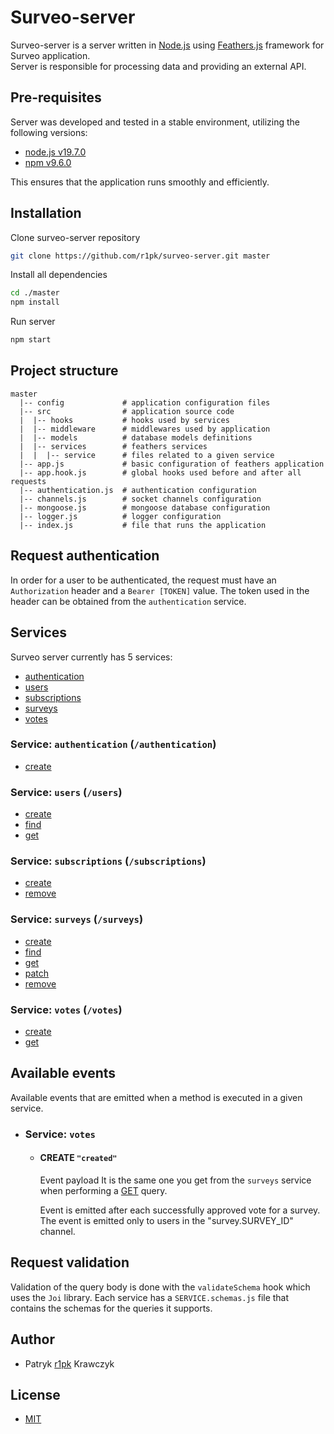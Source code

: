 # Surveo-server

Surveo-server is a server written in [Node.js](https://nodejs.org/en/) using [Feathers.js](https://feathersjs.com/) framework for Surveo application.  
Server is responsible for processing data and providing an external API.

## Pre-requisites

Server was developed and tested in a stable environment, utilizing the following versions:

- [node.js v19.7.0](https://nodejs.org/en/)
- [npm v9.6.0](https://nodejs.org/en/download/)

This ensures that the application runs smoothly and efficiently.

## Installation

Clone surveo-server repository

```bash
git clone https://github.com/r1pk/surveo-server.git master
```

Install all dependencies

```bash
cd ./master
npm install
```

Run server

```bash
npm start
```

## Project structure

```
master
  |-- config             # application configuration files
  |-- src                # application source code
  |  |-- hooks           # hooks used by services
  |  |-- middleware      # middlewares used by application
  |  |-- models          # database models definitions
  |  |-- services        # feathers services
  |  |  |-- service      # files related to a given service
  |-- app.js             # basic configuration of feathers application
  |-- app.hook.js        # global hooks used before and after all requests
  |-- authentication.js  # authentication configuration
  |-- channels.js        # socket channels configuration
  |-- mongoose.js        # mongoose database configuration
  |-- logger.js          # logger configuration
  |-- index.js           # file that runs the application
```

## Request authentication

In order for a user to be authenticated, the request must have an `Authorization` header and a `Bearer [TOKEN]` value. The token used in the header can be obtained from the `authentication` service.

## Services

Surveo server currently has 5 services:

- [authentication](https://github.com/r1pk/surveo-server#service-authentication-authentication)
- [users](https://github.com/r1pk/surveo-server#service-users-users)
- [subscriptions](https://github.com/r1pk/surveo-server#service-users-users)
- [surveys](https://github.com/r1pk/surveo-server#service-users-users)
- [votes](https://github.com/r1pk/surveo-server#service-users-users)

### Service: `authentication` (`/authentication`)

- [create](./docs/services/authentication/CREATE.md)

### Service: `users` (`/users`)

- [create](./docs/services/users/CREATE.md)
- [find](./docs/services/users/FIND.md)
- [get](./docs/services/users/GET.md)

### Service: `subscriptions` (`/subscriptions`)

- [create](./docs/services/subscriptions/CREATE.md)
- [remove](./docs/services/subscriptions/REMOVE.md)

### Service: `surveys` (`/surveys`)

- [create](./docs/services/surveys/CREATE.md)
- [find](./docs/services/surveys/FIND.md)
- [get](./docs/services/surveys/GET.md)
- [patch](./docs/services/surveys/PATCH.md)
- [remove](./docs/services/surveys/REMOVE.md)

### Service: `votes` (`/votes`)

- [create](./docs/services/votes/CREATE.md)
- [get](./docs/services/votes/GET.md)

## Available events

Available events that are emitted when a method is executed in a given service.

- ### Service: `votes`

  - #### CREATE `"created"`

    Event payload It is the same one you get from the `surveys` service when performing a [GET](./docs/services/surveys/GET.md) query.

    Event is emitted after each successfully approved vote for a survey. The event is emitted only to users in the "survey.SURVEY_ID" channel.

## Request validation

Validation of the query body is done with the `validateSchema` hook which uses the `Joi` library. Each service has a `SERVICE.schemas.js` file that contains the schemas for the queries it supports.

## Author

- Patryk [r1pk](https://github.com/r1pk) Krawczyk

## License

- [MIT](https://choosealicense.com/licenses/mit/)
